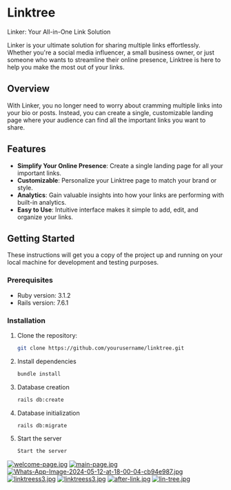 # Linktree

Linker: Your All-in-One Link Solution

Linker is your ultimate solution for sharing multiple links effortlessly. Whether you're a social media influencer, a small business owner, or just someone who wants to streamline their online presence, Linktree is here to help you make the most out of your links.


## Overview

With Linker, you no longer need to worry about cramming multiple links into your bio or posts. Instead, you can create a single, customizable landing page where your audience can find all the important links you want to share.

## Features

- **Simplify Your Online Presence**: Create a single landing page for all your important links.
- **Customizable**: Personalize your Linktree page to match your brand or style.
- **Analytics**: Gain valuable insights into how your links are performing with built-in analytics.
- **Easy to Use**: Intuitive interface makes it simple to add, edit, and organize your links.

## Getting Started

These instructions will get you a copy of the project up and running on your local machine for development and testing purposes.

### Prerequisites

- Ruby version: 3.1.2
- Rails version: 7.6.1

### Installation

1. Clone the repository:

   ```bash
   git clone https://github.com/yourusername/linktree.git

2. Install dependencies
     ```bash
     bundle install
3. Database creation
      ```bash
      rails db:create
4. Database initialization
      ```bash
      rails db:migrate
5. Start the server
      ```bash
      Start the server

[![welcome-page.jpg](https://i.postimg.cc/rmTNk245/welcome-page.jpg)](https://postimg.cc/hJCdLwpG)
[![main-page.jpg](https://i.postimg.cc/26xFj9dM/main-page.jpg)](https://postimg.cc/KkRgJNHD)
[![Whats-App-Image-2024-05-12-at-18-00-04-cb94e987.jpg](https://i.postimg.cc/hP2y1vd6/Whats-App-Image-2024-05-12-at-18-00-04-cb94e987.jpg)](https://postimg.cc/VdbWYY4W)
[![linktreess3.jpg](https://i.postimg.cc/28STyYKw/linktreess3.jpg)](https://postimg.cc/gr13tCdX)
[![linktreess3.jpg](https://i.postimg.cc/28STyYKw/linktreess3.jpg)](https://postimg.cc/gr13tCdX)
[![after-link.jpg](https://i.postimg.cc/Dy0dFgSp/after-link.jpg)](https://postimg.cc/hfF71VbV)
[![lin-tree.jpg](https://i.postimg.cc/mgFY1gNQ/lin-tree.jpg)](https://postimg.cc/9DCRvVkM)


